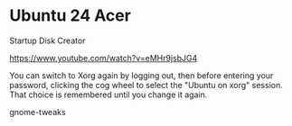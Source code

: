# Ubuntu 24 Acer

Startup Disk Creator

https://www.youtube.com/watch?v=eMHr9jsbJG4

You can switch to Xorg again by logging out, then before entering your
password, clicking the cog wheel to select the "Ubuntu on xorg"
session. That choice is remembered until you change it again.

gnome-tweaks

